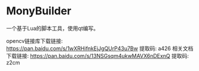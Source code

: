 # MonyBuilder
一个基于Lua的脚本工具，使用qt编写。

opencv链接库下载链接: https://pan.baidu.com/s/1wXRHifnkEjJgQUrP43u7Bw 提取码: a426
相关文档下载链接: https://pan.baidu.com/s/13NSGsqm4ukwMAVX6nDExnQ 提取码: z2cm
